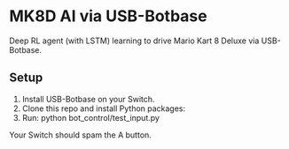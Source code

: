 # MK8D AI via USB-Botbase

Deep RL agent (with LSTM) learning to drive Mario Kart 8 Deluxe via USB-Botbase.

## Setup

1. Install USB-Botbase on your Switch.
2. Clone this repo and install Python packages:
3. Run: python bot_control/test_input.py

Your Switch should spam the A button.
